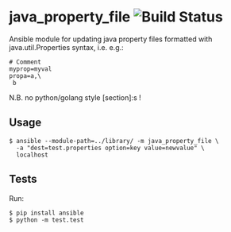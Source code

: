 #  java_property_file ![Build Status](https://travis-ci.org/nordstrand/java_property_file.svg?branch=master)

Ansible module for updating java property files formatted with java.util.Properties syntax, i.e. e.g.:

    # Comment
    myprop=myval
    propa=a,\
     b
    
N.B. no python/golang style [section]:s !

## Usage
    
    $ ansible --module-path=../library/ -m java_property_file \
      -a "dest=test.properties option=key value=newvalue" \
      localhost


## Tests

Run:

    $ pip install ansible
    $ python -m test.test

